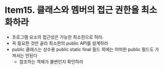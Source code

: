 # Item15. 클래스와 멤버의 접근 권한을 최소화하라


* 프로그램 요소의 접근성은 가능한 최소한으로 하라.
* 꼭 필요한 것만 골라 최소한의 public API를 설계하라
* public 클래스는 상수용 public static final 필드 외에는 어떠한 public 필드도 가져서는 안된다
  * 참조하는 객체가 불변인지 확인하라